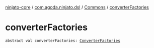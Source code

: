 [ninjato-core](../../index.md) / [com.agoda.ninjato.dsl](../index.md) / [Commons](index.md) / [converterFactories](./converter-factories.md)

# converterFactories

`abstract val converterFactories: `[`ConverterFactories`](../../com.agoda.ninjato.converter/-converter-factories/index.md)